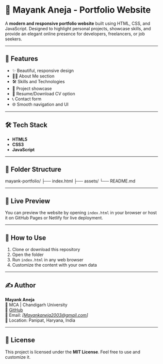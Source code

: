 # 💼 Mayank Aneja - Portfolio Website

A **modern and responsive portfolio website** built using HTML, CSS, and JavaScript. Designed to highlight personal projects, showcase skills, and provide an elegant online presence for developers, freelancers, or job seekers.

---

## 🚀 Features

- ✨ Beautiful, responsive design
- 🧑‍💼 About Me section
- 🛠️ Skills and Technologies
- 📂 Project showcase
- 📄 Resume/Download CV option
- 📞 Contact form
- 🌐 Smooth navigation and UI

---

## 🛠️ Tech Stack

- **HTML5**  
- **CSS3**  
- **JavaScript**

---

## 🔧 Folder Structure

mayank-portfolio/
├── index.html
├── assets/
└── README.md

---

## 📸 Live Preview

You can preview the website by opening `index.html` in your browser or host it on GitHub Pages or Netlify for live deployment.

---

## 📎 How to Use

1. Clone or download this repository
2. Open the folder
3. Run `index.html` in any web browser
4. Customize the content with your own data

---

## ✍️ Author

**Mayank Aneja**  
📍 MCA | Chandigarh University  
🔗 [GitHub](https://github.com/mayank10021)  
📧 Email: _[Mayankaneja2003@gmail.com]_  
📱 Location: Panipat, Haryana, India

---

## 📄 License

This project is licensed under the **MIT License**. Feel free to use and customize it.
